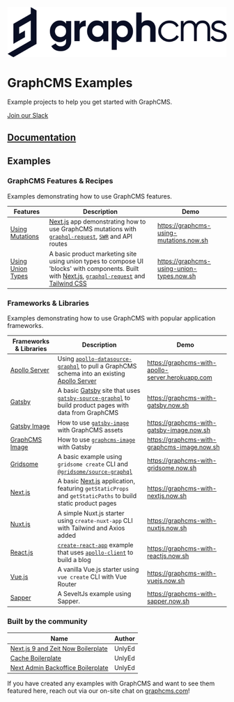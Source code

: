<img src="https://raw.githubusercontent.com/GraphCMS/graphcms-examples/master/assets/gcms-logo.svg?sanitize=true" width="700px" alt="GraphCMS Logo" />

# GraphCMS Examples

Example projects to help you get started with GraphCMS.

[Join our Slack](https://slack.graphcms.com)

## [Documentation](https://graphcms.com/docs)

## Examples

### GraphCMS Features & Recipes

Examples demonstrating how to use GraphCMS features.

| Features                               | Description                                                                                                                                                                                                                                        | Demo                                      |
| -------------------------------------- | -------------------------------------------------------------------------------------------------------------------------------------------------------------------------------------------------------------------------------------------------- | ----------------------------------------- |
| [Using Mutations](using-mutations)     | [Next.js](https://nextjs.org) app demonstrating how to use GraphCMS mutations with [`graphql-request`](https://github.com/prisma-labs/graphql-request), [`SWR`](https://github.com/zeit/swr) and API routes                                        | https://graphcms-using-mutations.now.sh   |
| [Using Union Types](using-union-types) | A basic product marketing site using union types to compose UI 'blocks' with components. Built with [Next.js](https://nextjs.org), [`graphql-request`](https://github.com/prisma-labs/graphql-request) and [Tailwind CSS](https://tailwindcss.com) | https://graphcms-using-union-types.now.sh |

### Frameworks & Libraries

Examples demonstrating how to use GraphCMS with popular application frameworks.

| Frameworks & Libraries                | Description                                                                                                                                                                                            | Demo                                              |
| ------------------------------------- | ------------------------------------------------------------------------------------------------------------------------------------------------------------------------------------------------------ | ------------------------------------------------- |
| [Apollo Server](with-apollo-server)   | Using [`apollo-datasource-graphql`](https://github.com/poetic/apollo-datasource-graphql) to pull a GraphCMS schema into an existing [Apollo Server](https://www.apollographql.com/docs/apollo-server/) | https://graphcms-with-apollo-server.herokuapp.com |
| [Gatsby](with-gatsby)                 | A basic [Gatsby](https://www.gatsbyjs.org/) site that uses [`gatsby-source-graphql`](https://www.gatsbyjs.org/packages/gatsby-source-graphql/) to build product pages with data from GraphCMS          | https://graphcms-with-gatsby.now.sh               |
| [Gatsby Image](with-gatsby-image)     | How to use [`gatsby-image`](https://www.gatsbyjs.org/packages/gatsby-image/) with GraphCMS assets                                                                                                      | https://graphcms-with-gatsby-image.now.sh         |
| [GraphCMS Image](with-graphcms-image) | How to use [`graphcms-image`](https://github.com/GraphCMS/graphcms-image) with Gatsby                                                                                                                  | https://graphcms-with-graphcms-image.now.sh       |
| [Gridsome](with-gridsome)             | A basic example using `gridsome create` CLI and [`@gridsome/source-graphql`](https://www.npmjs.com/package/@gridsome/source-graphql)                                                                   | https://graphcms-with-gridsome.now.sh             |
| [Next.js](with-nextjs)                | A basic [Next.js](https://nextjs.org) application, featuring `getStaticProps` and `getStaticPaths` to build static product pages                                                                       | https://graphcms-with-nextjs.now.sh               |
| [Nuxt.js](with-nuxtjs)                | A simple Nuxt.js starter using `create-nuxt-app` CLI with Tailwind and Axios added                                                                                                                     | https://graphcms-with-nuxtjs.now.sh               |
| [React.js](with-reactjs)              | [`create-react-app`](https://github.com/facebook/create-react-app) example that uses [`apollo-client`](https://github.com/apollographql/apollo-client) to build a blog                                 | https://graphcms-with-reactjs.now.sh              |
| [Vue.js](with-vuejs)                  | A vanilla Vue.js starter using `vue create` CLI with Vue Router                                                                                                                                        | https://graphcms-with-vuejs.now.sh                |
| [Sapper](with-sapper)                 | A SeveltJs example using Sapper.                                                                                                                                                                       | https://graphcms-with-sapper.now.sh               |

### Built by the community

| Name                                                                                | Author |
| ----------------------------------------------------------------------------------- | ------ |
| [Next.js 9 and Zeit Now Boilerplate](https://github.com/UnlyEd/next-right-now/)     | UnlyEd |
| [Cache Boilerplate](https://github.com/UnlyEd/GraphCMS-cache-boilerplate)           | UnlyEd |
| [Next Admin Backoffice Boilerplate](https://github.com/UnlyEd/next-right-now-admin) | UnlyEd |

If you have created any examples with GraphCMS and want to see them featured here, reach out via our on-site chat on [graphcms.com](https://graphcms.com)!
